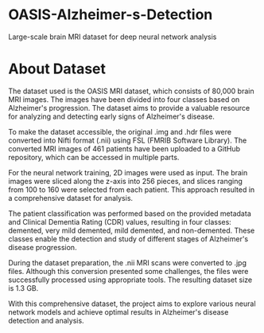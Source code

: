 # OASIS-Alzheimer-s-Detection
Large-scale brain MRI dataset for deep neural network analysis

# About Dataset
The dataset used is the OASIS MRI dataset, which consists of 80,000 brain MRI images. The images have been divided into four classes based on Alzheimer's progression. The dataset aims to provide a valuable resource for analyzing and detecting early signs of Alzheimer's disease.

To make the dataset accessible, the original .img and .hdr files were converted into Nifti format (.nii) using FSL (FMRIB Software Library). The converted MRI images of 461 patients have been uploaded to a GitHub repository, which can be accessed in multiple parts.

For the neural network training, 2D images were used as input. The brain images were sliced along the z-axis into 256 pieces, and slices ranging from 100 to 160 were selected from each patient. This approach resulted in a comprehensive dataset for analysis.

The patient classification was performed based on the provided metadata and Clinical Dementia Rating (CDR) values, resulting in four classes: demented, very mild demented, mild demented, and non-demented. These classes enable the detection and study of different stages of Alzheimer's disease progression.

During the dataset preparation, the .nii MRI scans were converted to .jpg files. Although this conversion presented some challenges, the files were successfully processed using appropriate tools. The resulting dataset size is 1.3 GB.

With this comprehensive dataset, the project aims to explore various neural network models and achieve optimal results in Alzheimer's disease detection and analysis.
